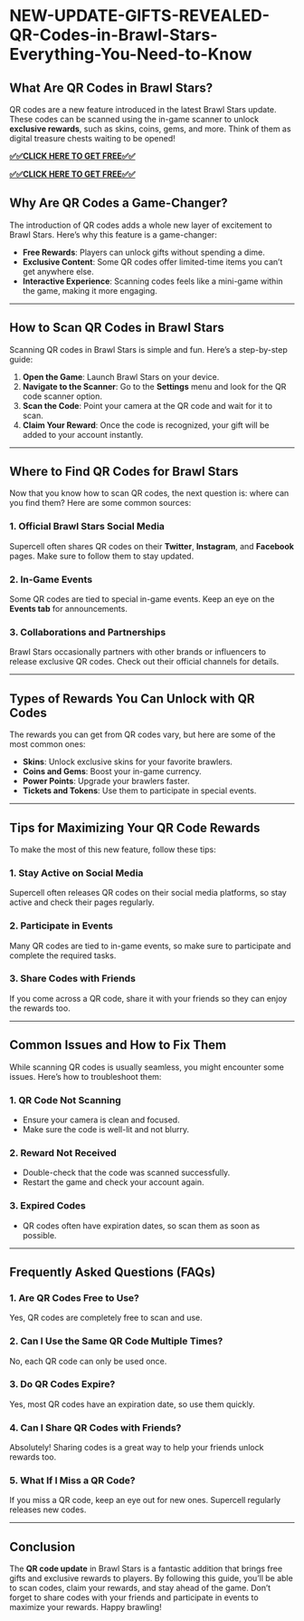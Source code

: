 # NEW-UPDATE-GIFTS-REVEALED-QR-Codes-in-Brawl-Stars-Everything-You-Need-to-Know


## **What Are QR Codes in Brawl Stars?**

QR codes are a new feature introduced in the latest Brawl Stars update. These codes can be scanned using the in-game scanner to unlock **exclusive rewards**, such as skins, coins, gems, and more. Think of them as digital treasure chests waiting to be opened!

**[✅✅CLICK HERE TO GET FREE✅✅](https://extraoffer.xyz/brawl-stars/)**

**[✅✅CLICK HERE TO GET FREE✅✅](https://extraoffer.xyz/brawl-stars/)**


## **Why Are QR Codes a Game-Changer?**

The introduction of QR codes adds a whole new layer of excitement to Brawl Stars. Here’s why this feature is a game-changer:
- **Free Rewards**: Players can unlock gifts without spending a dime.
- **Exclusive Content**: Some QR codes offer limited-time items you can’t get anywhere else.
- **Interactive Experience**: Scanning codes feels like a mini-game within the game, making it more engaging.

---

## **How to Scan QR Codes in Brawl Stars**

Scanning QR codes in Brawl Stars is simple and fun. Here’s a step-by-step guide:

1. **Open the Game**: Launch Brawl Stars on your device.
2. **Navigate to the Scanner**: Go to the **Settings** menu and look for the QR code scanner option.
3. **Scan the Code**: Point your camera at the QR code and wait for it to scan.
4. **Claim Your Reward**: Once the code is recognized, your gift will be added to your account instantly.

---

## **Where to Find QR Codes for Brawl Stars**

Now that you know how to scan QR codes, the next question is: where can you find them? Here are some common sources:

### **1. Official Brawl Stars Social Media**
Supercell often shares QR codes on their **Twitter**, **Instagram**, and **Facebook** pages. Make sure to follow them to stay updated.

### **2. In-Game Events**
Some QR codes are tied to special in-game events. Keep an eye on the **Events tab** for announcements.

### **3. Collaborations and Partnerships**
Brawl Stars occasionally partners with other brands or influencers to release exclusive QR codes. Check out their official channels for details.

---

## **Types of Rewards You Can Unlock with QR Codes**

The rewards you can get from QR codes vary, but here are some of the most common ones:
- **Skins**: Unlock exclusive skins for your favorite brawlers.
- **Coins and Gems**: Boost your in-game currency.
- **Power Points**: Upgrade your brawlers faster.
- **Tickets and Tokens**: Use them to participate in special events.

---

## **Tips for Maximizing Your QR Code Rewards**

To make the most of this new feature, follow these tips:

### **1. Stay Active on Social Media**
Supercell often releases QR codes on their social media platforms, so stay active and check their pages regularly.

### **2. Participate in Events**
Many QR codes are tied to in-game events, so make sure to participate and complete the required tasks.

### **3. Share Codes with Friends**
If you come across a QR code, share it with your friends so they can enjoy the rewards too.

---

## **Common Issues and How to Fix Them**

While scanning QR codes is usually seamless, you might encounter some issues. Here’s how to troubleshoot them:

### **1. QR Code Not Scanning**
- Ensure your camera is clean and focused.
- Make sure the code is well-lit and not blurry.

### **2. Reward Not Received**
- Double-check that the code was scanned successfully.
- Restart the game and check your account again.

### **3. Expired Codes**
- QR codes often have expiration dates, so scan them as soon as possible.

---

## **Frequently Asked Questions (FAQs)**

### **1. Are QR Codes Free to Use?**
Yes, QR codes are completely free to scan and use.

### **2. Can I Use the Same QR Code Multiple Times?**
No, each QR code can only be used once.

### **3. Do QR Codes Expire?**
Yes, most QR codes have an expiration date, so use them quickly.

### **4. Can I Share QR Codes with Friends?**
Absolutely! Sharing codes is a great way to help your friends unlock rewards too.

### **5. What If I Miss a QR Code?**
If you miss a QR code, keep an eye out for new ones. Supercell regularly releases new codes.

---

## **Conclusion**

The **QR code update** in Brawl Stars is a fantastic addition that brings free gifts and exclusive rewards to players. By following this guide, you’ll be able to scan codes, claim your rewards, and stay ahead of the game. Don’t forget to share codes with your friends and participate in events to maximize your rewards. Happy brawling!
